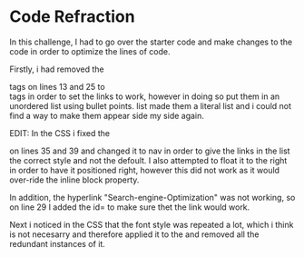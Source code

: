 # Code Refraction 
In this challenge, I had to go over the starter code and make changes to the code in order to optimize the lines of code.

Firstly, i had removed the <div> tags on lines 13 and 25 to <nav> tags in order to set the links to work, however in doing so put them in an unordered list using bullet points. list made them a literal list and i could not find a way to make them appear side my side again.

EDIT: In the CSS i fixed the <div> on lines 35 and 39 and changed it to nav in order to give the links in the list the correct style and not the defoult. I also attempted to float it to the right in order to have it positioned right, however this did not work as it would over-ride the inline block property.

In addition, the hyperlink "Search-engine-Optimization" was not working, so on line 29 I added the id= to make sure thet the link would work.

Next i noticed in the CSS that the font style was repeated a lot, which i think is not necesarry and therefore applied it to the <body> and removed all the redundant instances of it.
